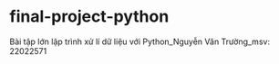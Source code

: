 # final-project-python
Bài tập lớn lập trình xử lí dữ liệu với Python_Nguyễn Văn Trường_msv: 22022571
